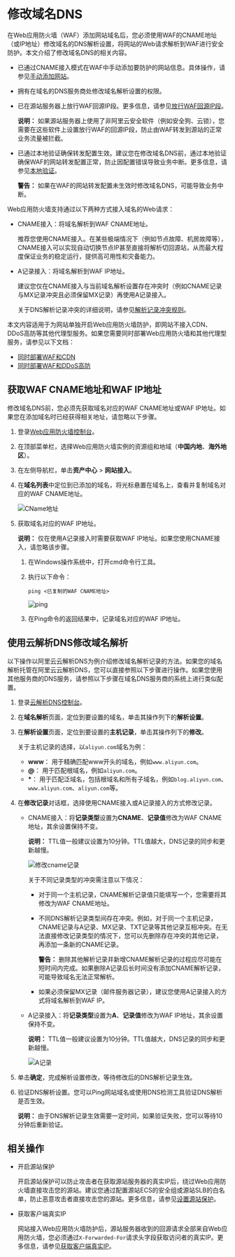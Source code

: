 # 修改域名DNS

在Web应用防火墙（WAF）添加网站域名后，您必须使用WAF的CNAME地址（或IP地址）修改域名的DNS解析设置，将网站的Web请求解析到WAF进行安全防护。本文介绍了修改域名DNS的相关内容。

-   已通过CNAME接入模式在WAF中手动添加要防护的网站信息。具体操作，请参见[手动添加网站](/cn.zh-CN/接入WAF/CNAME接入/添加域名.md)。
-   拥有在域名的DNS服务商处修改域名解析设置的权限。
-   已在源站服务器上放行WAF回源IP段。更多信息，请参见[放行WAF回源IP段](/cn.zh-CN/接入WAF/CNAME接入/放行WAF回源IP段.md)。

    **说明：** 如果源站服务器上使用了非阿里云安全软件（例如安全狗、云锁），您需要在这些软件上设置放行WAF的回源IP段，防止由WAF转发到源站的正常业务流量被拦截。

-   已通过本地验证确保转发配置生效。建议您在修改域名DNS前，通过本地验证确保WAF的网站转发配置正常，防止因配置错误导致业务中断。更多信息，请参见[本地验证](/cn.zh-CN/接入WAF/CNAME接入/本地验证.md)。

    **警告：** 如果在WAF的网站转发配置未生效时修改域名DNS，可能导致业务中断。


Web应用防火墙支持通过以下两种方式接入域名的Web请求：

-   CNAME接入：将域名解析到WAF CNAME地址。

    推荐您使用CNAME接入。在某些极端情况下（例如节点故障、机房故障等），CNAME接入可以实现自动切换节点IP甚至直接将解析切回源站，从而最大程度保证业务的稳定运行，提供高可用性和灾备能力。

-   A记录接入：将域名解析到WAF IP地址。

    建议您仅在CNAME接入与当前域名解析设置存在冲突时（例如CNAME记录与MX记录冲突且必须保留MX记录）再使用A记录接入。

    关于DNS解析记录冲突的详细说明，请参见[解析记录冲突规则](https://help.aliyun.com/document_detail/39787.html)。


本文内容适用于为网站单独开启Web应用防火墙防护，即网站不接入CDN、DDoS高防等其他代理型服务。如果您需要同时部署Web应用防火墙和其他代理型服务，请参见以下文档：

-   [同时部署WAF和CDN](/cn.zh-CN/接入WAF/云产品接入WAF/同时部署WAF和CDN.md)
-   [同时部署WAF和DDoS高防](/cn.zh-CN/接入WAF/云产品接入WAF/同时部署WAF和DDoS高防.md)

## 获取WAF CNAME地址和WAF IP地址

修改域名DNS前，您必须先获取域名对应的WAF CNAME地址或WAF IP地址。如果您在添加域名时已经获得相关地址，请忽略以下步骤。

1.  登录[Web应用防火墙控制台](https://yundun.console.aliyun.com/?p=waf)。

2.  在顶部菜单栏，选择Web应用防火墙实例的资源组和地域（**中国内地**、**海外地区**）。

3.  在左侧导航栏，单击**资产中心** \> **网站接入**。

4.  在**域名列表**中定位到已添加的域名，将光标悬置在域名上，查看并复制域名对应的WAF CNAME地址。

    ![CName地址](https://static-aliyun-doc.oss-cn-hangzhou.aliyuncs.com/assets/img/zh-CN/8080723061/p97144.png)

5.  获取域名对应的WAF IP地址。

    **说明：** 仅在使用A记录接入时需要获取WAF IP地址。如果您使用CNAME接入，请忽略该步骤。

    1.  在Windows操作系统中，打开cmd命令行工具。

    2.  执行以下命令：

        ```
        ping <已复制的WAF CNAME地址>
        ```

        ![ping](https://static-aliyun-doc.oss-cn-hangzhou.aliyuncs.com/assets/img/zh-CN/1011549951/p32229.png)

    3.  在Ping命令的返回结果中，记录域名对应的WAF IP地址。


## 使用云解析DNS修改域名解析

以下操作以阿里云云解析DNS为例介绍修改域名解析记录的方法。如果您的域名解析托管在阿里云云解析DNS，您可以直接参照以下步骤进行操作。如果您使用其他服务商的DNS服务，请参照以下步骤在域名DNS服务商的系统上进行类似配置。

1.  登录[云解析DNS控制台](https://dns.console.aliyun.com/#/dns/domainList)。

2.  在**域名解析**页面，定位到要设置的域名，单击其操作列下的**解析设置**。

3.  在**解析设置**页面，定位到要设置的**主机记录**，单击其操作列下的**修改**。

    关于主机记录的选择，以`aliyun.com`域名为例：

    -   **www**： 用于精确匹配www开头的域名，例如`www.aliyun.com`。
    -   **@**： 用于匹配根域名，例如`aliyun.com`。
    -   **\***： 用于匹配泛域名，包括根域名和所有子域名，例如`blog.aliyun.com`、`www.aliyun.com`、`aliyun.com`等。
4.  在**修改记录**对话框，选择使用CNAME接入或A记录接入的方式修改记录。

    -   CNAME接入：将**记录类型**设置为**CNAME**、**记录值**修改为WAF CNAME地址，其余设置保持不变。

        **说明：** TTL值一般建议设置为10分钟。TTL值越大，DNS记录的同步和更新越慢。

        ![修改cname记录 ](https://static-aliyun-doc.oss-cn-hangzhou.aliyuncs.com/assets/img/zh-CN/1011549951/p7590.png)

        关于不同记录类型的冲突需注意以下情况：

        -   对于同一个主机记录，CNAME解析记录值只能填写一个，您需要将其修改为WAF CNAME地址。
        -   不同DNS解析记录类型间存在冲突。例如，对于同一个主机记录，CNAME记录与A记录、MX记录、TXT记录等其他记录互相冲突。在无法直接修改记录类型的情况下，您可以先删除存在冲突的其他记录，再添加一条新的CNAME记录。

            **警告：** 删除其他解析记录并新增CNAME解析记录的过程应尽可能在短时间内完成。如果删除A记录后长时间没有添加CNAME解析记录，可能导致域名无法正常解析。

        -   如果必须保留MX记录（邮件服务器记录），建议您使用A记录接入的方式将域名解析到WAF IP。
    -   A记录接入：将**记录类型**设置为**A**、**记录值**修改为WAF IP地址，其余设置保持不变。

        **说明：** TTL值一般建议设置为10分钟。TTL值越大，DNS记录的同步和更新越慢。

        ![A记录](https://static-aliyun-doc.oss-cn-hangzhou.aliyuncs.com/assets/img/zh-CN/1011549951/p97160.png)

5.  单击**确定**，完成解析设置修改，等待修改后的DNS解析记录生效。

6.  验证DNS解析设置。您可以Ping网站域名或使用DNS检测工具验证DNS解析是否生效。

    **说明：** 由于DNS解析记录生效需要一定时间，如果验证失败，您可以等待10分钟后重新验证。


## 相关操作

-   开启源站保护

    开启源站保护可以防止攻击者在获取源站服务器的真实IP后，绕过Web应用防火墙直接攻击您的源站。建议您通过配置源站ECS的安全组或源站SLB的白名单，防止恶意攻击者直接攻击您的源站。更多信息，请参见[设置源站保护](/cn.zh-CN/接入WAF/CNAME接入/设置源站保护.md)。

-   获取客户端真实IP

    网站接入Web应用防火墙防护后，源站服务器收到的回源请求全部来自Web应用防火墙，您必须通过`X-Forwarded-For`请求头字段获取访问者的真实IP。更多信息，请参见[获取客户端真实IP](/cn.zh-CN/接入WAF/获取客户端真实IP.md)。


